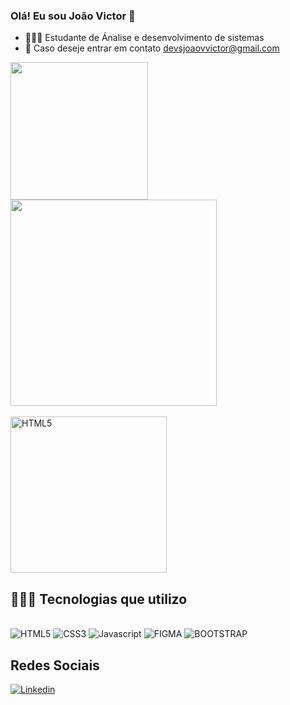### Olá! Eu sou João Victor 👋
- 👨🏼‍🎓 Estudante de Ánalise e desenvolvimento de sistemas
- 📧 Caso deseje entrar em contato devsjoaovvictor@gmail.com 
<div>
<img aling="" alt="" height="220" src="https://github-readme-stats.vercel.app/api?username=Victor87dev&show_icons=true&theme=codeSTACKr" />
   <img aling="" alt="" height="330" src="https://github-readme-stats.vercel.app/api/top-langs/?username=Victor87dev&layout=pie&theme=codeSTACKr" />
</div></br>
 
 <img aling="" alt="HTML5" height="250" src="https://github.com/Victor87dev/Victor87dev/assets/108354816/f0124393-f249-42a7-a316-0c27b90fec83" />
 
## 👨🏽‍💻 Tecnologias que utilizo
<div><br/>
  <img aling="" alt="HTML5" src="https://img.shields.io/badge/HTML5-E34F26?style=for-the-badge&logo=html5&logoColor=white" />
  <img aling="" alt="CSS3" src="https://img.shields.io/badge/CSS3-1572B6?style=for-the-badge&logo=css3&logoColor=white" />
  <img aling="" alt="Javascript" src="https://img.shields.io/badge/JavaScript-F7DF1E?style=for-the-badge&logo=javascript&logoColor=black" />
  <img aling="" alt="FIGMA" src="https://img.shields.io/badge/Figma-F24E1E?style=for-the-badge&logo=figma&logoColor=white" />
  <img aling="" alt="BOOTSTRAP" src="https://img.shields.io/badge/Bootstrap-563D7C?style=for-the-badge&logo=bootstrap&logoColor=white" />
</div>  

## Redes Sociais

[![Linkedin](https://img.shields.io/badge/LinkedIn-0077B5?style=for-the-badge&logo=linkedin&logoColor=white)](https://www.linkedin.com/in/victor-dev87/)

